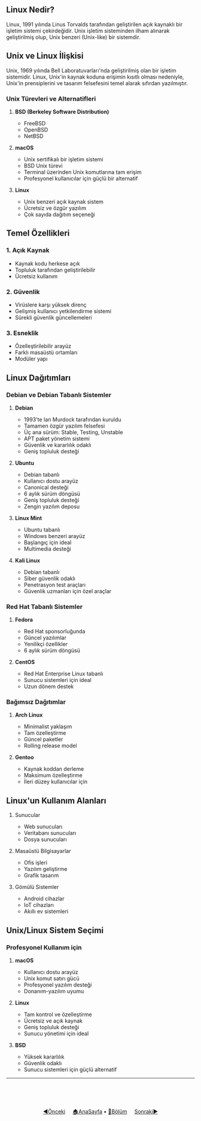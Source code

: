 ## Linux Nedir?

Linux, 1991 yılında Linus Torvalds tarafından geliştirilen açık kaynaklı bir işletim sistemi çekirdeğidir. Unix işletim sisteminden ilham alınarak geliştirilmiş olup, Unix benzeri (Unix-like) bir sistemdir.

## Unix ve Linux İlişkisi

Unix, 1969 yılında Bell Laboratuvarları'nda geliştirilmiş olan bir işletim sistemidir. Linux, Unix'in kaynak koduna erişimin kısıtlı olması nedeniyle, Unix'in prensiplerini ve tasarım felsefesini temel alarak sıfırdan yazılmıştır.

### Unix Türevleri ve Alternatifleri

1. **BSD (Berkeley Software Distribution)**
   - FreeBSD
   - OpenBSD
   - NetBSD

2. **macOS**
   - Unix sertifikalı bir işletim sistemi
   - BSD Unix türevi
   - Terminal üzerinden Unix komutlarına tam erişim
   - Profesyonel kullanıcılar için güçlü bir alternatif

3. **Linux**
   - Unix benzeri açık kaynak sistem
   - Ücretsiz ve özgür yazılım
   - Çok sayıda dağıtım seçeneği

## Temel Özellikleri

### 1. Açık Kaynak
- Kaynak kodu herkese açık
- Topluluk tarafından geliştirilebilir
- Ücretsiz kullanım

### 2. Güvenlik
- Virüslere karşı yüksek direnç
- Gelişmiş kullanıcı yetkilendirme sistemi
- Sürekli güvenlik güncellemeleri

### 3. Esneklik
- Özelleştirilebilir arayüz
- Farklı masaüstü ortamları
- Modüler yapı

## Linux Dağıtımları

### Debian ve Debian Tabanlı Sistemler
1. **Debian**
   - 1993'te Ian Murdock tarafından kuruldu
   - Tamamen özgür yazılım felsefesi
   - Üç ana sürüm: Stable, Testing, Unstable
   - APT paket yönetim sistemi
   - Güvenlik ve kararlılık odaklı
   - Geniş topluluk desteği
   
2. **Ubuntu**
   - Debian tabanlı
   - Kullanıcı dostu arayüz
   - Canonical desteği
   - 6 aylık sürüm döngüsü
   - Geniş topluluk desteği
   - Zengin yazılım deposu

3. **Linux Mint**
   - Ubuntu tabanlı
   - Windows benzeri arayüz
   - Başlangıç için ideal
   - Multimedia desteği

4. **Kali Linux**
   - Debian tabanlı
   - Siber güvenlik odaklı
   - Penetrasyon test araçları
   - Güvenlik uzmanları için özel araçlar

### Red Hat Tabanlı Sistemler
1. **Fedora**
   - Red Hat sponsorluğunda
   - Güncel yazılımlar
   - Yenilikçi özellikler
   - 6 aylık sürüm döngüsü

2. **CentOS**
   - Red Hat Enterprise Linux tabanlı
   - Sunucu sistemleri için ideal
   - Uzun dönem destek

### Bağımsız Dağıtımlar
1. **Arch Linux**
   - Minimalist yaklaşım
   - Tam özelleştirme
   - Güncel paketler
   - Rolling release model

2. **Gentoo**
   - Kaynak koddan derleme
   - Maksimum özelleştirme
   - İleri düzey kullanıcılar için

## Linux'un Kullanım Alanları

1. Sunucular
   - Web sunucuları
   - Veritabanı sunucuları
   - Dosya sunucuları

2. Masaüstü Bilgisayarlar
   - Ofis işleri
   - Yazılım geliştirme
   - Grafik tasarım

3. Gömülü Sistemler
   - Android cihazlar
   - IoT cihazları
   - Akıllı ev sistemleri

## Unix/Linux Sistem Seçimi

### Profesyonel Kullanım için
1. **macOS**
   - Kullanıcı dostu arayüz
   - Unix komut satırı gücü
   - Profesyonel yazılım desteği
   - Donanım-yazılım uyumu

2. **Linux**
   - Tam kontrol ve özelleştirme
   - Ücretsiz ve açık kaynak
   - Geniş topluluk desteği
   - Sunucu yönetimi için ideal

3. **BSD**
   - Yüksek kararlılık
   - Güvenlik odaklı
   - Sunucu sistemleri için güçlü alternatif

------   
<br>
<br>
<br>
<div align="center">

[◀️Önceki](README.md) &nbsp;&nbsp;&nbsp; [🏠AnaSayfa](../README.md) • [📑Bölüm](README.md) &nbsp;&nbsp;&nbsp; [Sonraki▶️](terminal.md)

</div>